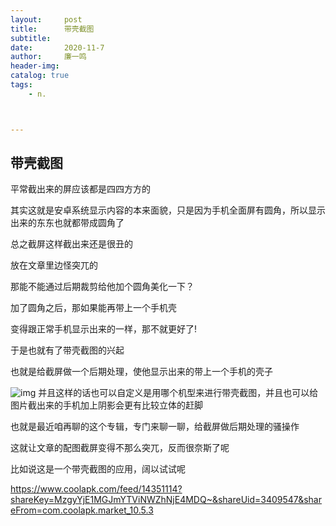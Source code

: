 ```yaml
---
layout:     post
title:      带壳截图
subtitle:   
date:       2020-11-7
author:     廉一鸣
header-img: 
catalog: true
tags:
    - n.



---
```


## 带壳截图

平常截出来的屏应该都是四四方方的

其实这就是安卓系统显示内容的本来面貌，只是因为手机全面屏有圆角，所以显示出来的东东也就都带成圆角了

总之截屏这样截出来还是很丑的

放在文章里边怪突兀的

那能不能通过后期裁剪给他加个圆角美化一下？

加了圆角之后，那如果能再带上一个手机壳

变得跟正常手机显示出来的一样，那不就更好了!

于是也就有了带壳截图的兴起

也就是给截屏做一个后期处理，使他显示出来的带上一个手机的壳子

![img](https://mmbiz.qpic.cn/mmbiz_png/tMsLbdfwxoNEHuBjzKI6E6Z4b84cMJMHia5T9MGgEhnuia9QIKlZVBmuBSMEAwcLwLgjV0LkR2KoKvvJ6SBPX2Ww/640?wx_fmt=png&tp=webp&wxfrom=5&wx_lazy=1&wx_co=1)
并且这样的话也可以自定义是用哪个机型来进行带壳截图，并且也可以给图片截出来的手机加上阴影会更有比较立体的赶脚

也就是最近咱再聊的这个专辑，专门来聊一聊，给截屏做后期处理的骚操作

这就让文章的配图截屏变得不那么突兀，反而很奈斯了呢

比如说这是一个带壳截图的应用，阔以试试呢

https://www.coolapk.com/feed/14351114?shareKey=MzgyYjE1MGJmYTViNWZhNjE4MDQ~&shareUid=3409547&shareFrom=com.coolapk.market_10.5.3





